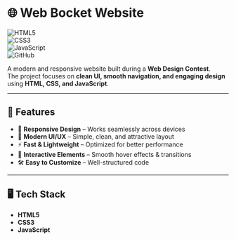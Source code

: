 # 🌐 Web Bocket Website  

![HTML5](https://img.shields.io/badge/HTML5-E34F26?style=for-the-badge&logo=html5&logoColor=white)  
![CSS3](https://img.shields.io/badge/CSS3-1572B6?style=for-the-badge&logo=css3&logoColor=white)  
![JavaScript](https://img.shields.io/badge/JavaScript-F7DF1E?style=for-the-badge&logo=javascript&logoColor=black)  
![GitHub](https://img.shields.io/badge/GitHub-100000?style=for-the-badge&logo=github&logoColor=white)  

A modern and responsive website built during a **Web Design Contest**.  
The project focuses on **clean UI, smooth navigation, and engaging design** using **HTML, CSS, and JavaScript**.  

---

## 🚀 Features  
- 📱 **Responsive Design** – Works seamlessly across devices  
- 🎨 **Modern UI/UX** – Simple, clean, and attractive layout  
- ⚡ **Fast & Lightweight** – Optimized for better performance  
- 🔗 **Interactive Elements** – Smooth hover effects & transitions  
- 🛠️ **Easy to Customize** – Well-structured code  

---

## 🖥️ Tech Stack  
- **HTML5**  
- **CSS3**  
- **JavaScript**  
